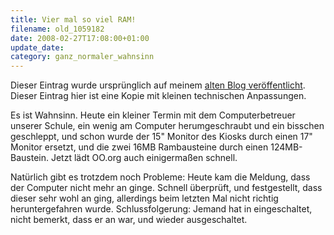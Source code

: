 ```yaml
---
title: Vier mal so viel RAM!
filename: old_1059182
date: 2008-02-27T17:08:00+01:00
update_date:
category: ganz_normaler_wahnsinn
---
```

Dieser Eintrag wurde ursprünglich auf meinem [alten Blog veröffentlicht](https://stu.blogger.de/stories/1059182/). Dieser Eintrag hier ist eine Kopie mit kleinen technischen Anpassungen.

Es ist Wahnsinn. Heute ein kleiner Termin mit dem Computerbetreuer unserer Schule, ein wenig am Computer herumgeschraubt und ein bisschen geschleppt, und schon wurde der 15" Monitor des Kiosks durch einen 17" Monitor ersetzt, und die zwei 16MB Rambausteine durch einen 124MB-Baustein.
Jetzt lädt OO.org auch einigermaßen schnell.

Natürlich gibt es trotzdem noch Probleme: Heute kam die Meldung, dass der Computer nicht mehr an ginge. Schnell überprüft, und festgestellt, dass dieser sehr wohl an ging, allerdings beim letzten Mal nicht richtig heruntergefahren wurde. Schlussfolgerung: Jemand hat in eingeschaltet, nicht bemerkt, dass er an war, und wieder ausgeschaltet.
